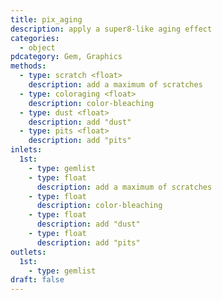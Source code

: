 ```yaml
---
title: pix_aging
description: apply a super8-like aging effect
categories:
  - object
pdcategory: Gem, Graphics
methods:
  - type: scratch <float>
    description: add a maximum of scratches
  - type: coloraging <float>
    description: color-bleaching
  - type: dust <float>
    description: add "dust"
  - type: pits <float>
    description: add "pits"
inlets:
  1st:
    - type: gemlist
    - type: float
      description: add a maximum of scratches
    - type: float
      description: color-bleaching
    - type: float
      description: add "dust"
    - type: float
      description: add "pits"
outlets:
  1st:
    - type: gemlist
draft: false
---
```

